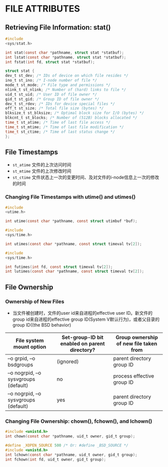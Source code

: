 # FILE ATTRIBUTES

## Retrieving File Information: stat()

```c
#include
<sys/stat.h>

int stat(const char *pathname, struct stat *statbuf);
int lstat(const char *pathname, struct stat *statbuf);
int fstat(int fd, struct stat *statbuf);
```

```c
struct stat {
dev_t st_dev; /* IDs of device on which file resides */
ino_t st_ino; /* I-node number of file */
mode_t st_mode; /* File type and permissions */
nlink_t st_nlink; /* Number of (hard) links to file */
uid_t st_uid; /* User ID of file owner */
gid_t st_gid; /* Group ID of file owner */
dev_t st_rdev; /* IDs for device special files */
off_t st_size; /* Total file size (bytes) */
blksize_t st_blksize; /* Optimal block size for I/O (bytes) */
blkcnt_t st_blocks; /* Number of (512B) blocks allocated */
time_t st_atime; /* Time of last file access */
time_t st_mtime; /* Time of last file modification */
time_t st_ctime; /* Time of last status change */
};
```

## File Timestamps

- `st_atime`  文件的上次访问时间
- `st_mtime`  文件的上次修改时间
- `st_ctime`  文件状态上一次的变更时间、及对文件的i-node信息上一次的修改的时间

### Changing File Timestamps with utime() and utimes()

```c
#include
<utime.h>

int utime(const char *pathname, const struct utimbuf *buf);
```

```c
#include
<sys/time.h>

int utimes(const char *pathname, const struct timeval tv[2]);
```

```c
#include
<sys/time.h>

int futimes(int fd, const struct timeval tv[2]);
int lutimes(const char *pathname, const struct timeval tv[2]);
```

## File Ownership

### Ownership of New Files

- 当文件被创建时，文件的user id来自进程的effective user ID。新文件的group id来自进程的effective group ID(System V默认行为)，或者父目录的group ID((the BSD
  behavior)

| File system mount option | Set-group-ID bit enabled on parent directory? | Group ownership of new file taken from |
| --- | --- | --- |
| –o grpid, –o bsdgroups | (ignored) | parent directory group ID |
| –o nogrpid, –o sysvgroups (default) | no | process effective group ID |
| –o nogrpid, –o sysvgroups (default) | yes | parent directory group ID |

### Changing File Ownership: chown(), fchown(), and lchown()
  
```c
#include <unistd.h>
int chown(const char *pathname, uid_t owner, gid_t group);

#define _XOPEN_SOURCE 500 /* Or: #define _BSD_SOURCE */
#include <unistd.h>
int lchown(const char *pathname, uid_t owner, gid_t group);
int fchown(int fd, uid_t owner, gid_t group);
```